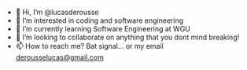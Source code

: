 - 👋 Hi, I’m @lucasderousse
- 👀 I’m interested in coding and software engineering
- 🌱 I’m currently learning Software Engineering at WGU
- 💞️ I’m looking to collaborate on anything that you dont mind breaking!
- 📫 How to reach me? Bat signal... or my email derousselucas@gmail.com

<!---
lucasderousse/lucasderousse is a ✨ special ✨ repository because its `README.md` (this file) appears on your GitHub profile.
You can click the Preview link to take a look at your changes.
--->
